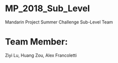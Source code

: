 # MP_2018_Sub_Level
Mandarin Project Summer Challenge Sub-Level Team

# Team Member:
Ziyi Lu, 
Huang Zou, 
Alex Francoletti
